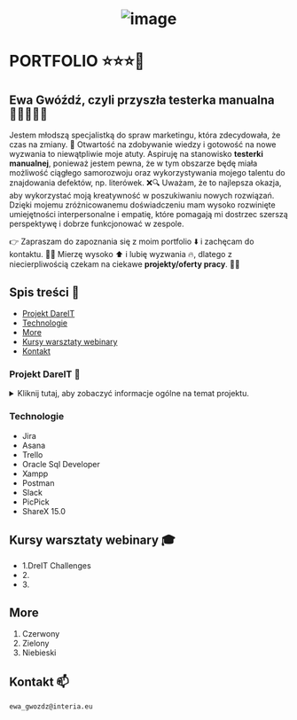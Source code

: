 <h1 align="center"> 
  
![image](https://github.com/TesterkaEG/Portfolio/assets/144365299/609eecc8-a4c8-4578-b304-8f546a934416) 

</h1> <p align="center">  </h1> 

# PORTFOLIO ⭐⭐⭐🚀  

## Ewa Gwóźdź, czyli przyszła testerka manualna 👩‍💻🕵🏼‍♀️ 

Jestem młodszą specjalistką do spraw marketingu, która zdecydowała, że czas na zmiany. 🎉 Otwartość na zdobywanie wiedzy i gotowość na nowe wyzwania to niewątpliwie moje atuty. Aspiruję na stanowisko **testerki manualnej**, ponieważ jestem pewna, że w tym obszarze będę miała możliwość ciągłego samorozwoju oraz wykorzystywania mojego talentu do znajdowania defektów, np. literówek. ❌🔍 Uważam, że to najlepsza okazja, aby wykorzystać moją kreatywność w poszukiwaniu nowych rozwiązań. Dzięki mojemu zróżnicowanemu doświadczeniu mam wysoko rozwinięte umiejętności interpersonalne i empatię, które pomagają mi dostrzec szerszą perspektywę i dobrze funkcjonować w zespole.

👉 Zapraszam do zapoznania się z moim portfolio ⬇️ i zachęcam do kontaktu. 📱📧 Mierzę wysoko ⬆ i lubię wyzwania 🔥, dlatego z niecierpliwością czekam na ciekawe **projekty/oferty pracy**. 🙂💼


##  Spis treści 📌

* [Projekt DareIT](#projekt-dareit)
* [Technologie](#technologie)
* [More](#more)
* [Kursy warsztaty webinary](#kursy-warsztaty-webinary-)
* [Kontakt](#kontakt-)



### Projekt DareIT 💎
<details>
<summary>Kliknij tutaj, aby zobaczyć informacje ogólne na temat projektu. </b> </summary>
<b> <br>Czym jest wyzwanie Dare IT Challenges?</b> 
  
<br> To 7-tygodniowe wyzwanie zorganizowane przez DareIT, którego rezultatem jest kompletny projekt z zakresu testowania manualnego. Zadania były wykonywane w cotygodniowych sprintach. Celem projektu było zgłębienie tajników testowania manualnego oraz stworzenie własnego portfolio. 

Czego nauczyłam się podczas wyzwania?
<br>✔️ Testowania aplikacji webowych i mobilnych 
<br>✔️ Testowania eksploracyjnego
<br>✔️ Redagowania przypadków testowych
<br>✔️ Raportowania błędów z użyciem Jiry
<br>✔️ Tworzenia raportów z testów 
<br>✔️ SQL 
</details>



### Technologie

- Jira
- Asana
- Trello
- Oracle Sql Developer
- Xampp
- Postman
- Slack
- PicPick
- ShareX 15.0


## Kursy warsztaty webinary 🎓

<ul>
<li>1.DreIT Challenges </li>
<li>2.</li>
<li>3.</li>
</ul>


## More

<ol>
<li>Czerwony</li>
<li>Zielony</li>
<li>Niebieski</li>
</ol>

## Kontakt 📫
```ewa_gwozdz@interia.eu```


